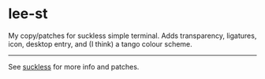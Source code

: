 # lee-st
My copy/patches for suckless simple terminal.
Adds transparency, ligatures, icon, desktop entry, and (I think) a tango colour scheme.

---

See [suckless](https://st.suckless.org/) for more info and patches. 
